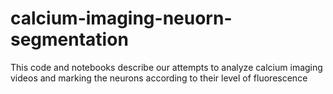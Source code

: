 # calcium-imaging-neuorn-segmentation
This code and notebooks describe our attempts to analyze calcium imaging videos and marking the neurons according to their level of fluorescence
